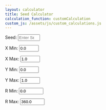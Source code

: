 ```yaml
---
layout: calculator
title: Seed Calculator
calculation_function: customCalculation
custom_js: /assets/js/custom_calculations.js
---
```


<label for="seed">Seed: </label>
<input type="number" id="seed" name="seed" step="1" min="0" max="1000" placeholder="Enter Seed" required>

<label for="xmin">X Min:</label>
<input type="number" id="xmin" name="xmin" min="0.0" max="1.0" value="0.0" required>

<label for="xmax">X Max:</label>
<input type="number" id="xmax" name="xmax" min="0.0" max="1.0" value="1.0" required>

<label for="ymin">Y Min:</label>
<input type="number" id="ymin" name="ymin" min="0.0" max="1.0" value="0.0" required>

<label for="ymax">Y Max:</label>
<input type="number" id="ymax" name="ymax" min="0.0" max="1.0" value="1.0" required>

<label for="rmin">R Min:</label>
<input type="number" id="rmin" name="rmin" min="0.0" max="360.0" value="0.0" required>

<label for="rmax">R Max:</label>
<input type="number" id="rmax" name="rmax" min="0.0" max="360.0" value="360.0" required>
